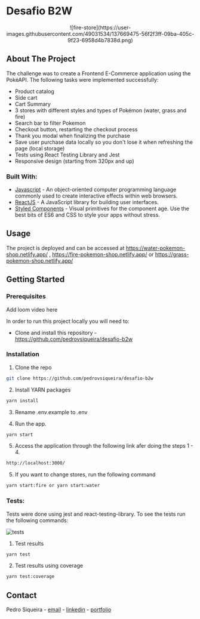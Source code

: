 # Desafio B2W

<div align="center">
  ![fire-store](https://user-images.githubusercontent.com/49031534/137669475-56f2f3ff-09ba-405c-9f23-6958d4b7838d.png)
</div>

## About The Project

The challenge was to create a Frontend E-Commerce application using the PokéAPI. The following tasks were implemented successfully:

- Product catalog
- Side cart
- Cart Summary
- 3 stores with different styles and types of Pokémon (water, grass and fire)
- Search bar to filter Pokemon
- Checkout button, restarting the checkout process
- Thank you modal when finalizing the purchase
- Save user purchase data locally so you don't lose it when refreshing the page (local storage)
- Tests using React Testing Library and Jest
- Responsive design (starting from 320px and up)

### Built With:

- [Javascript](https://www.javascript.com/) - An object-oriented computer programming language commonly used to create interactive effects within web browsers.
- [ReactJS](https://pt-br.reactjs.org/) - A JavaScript library for building user interfaces.
- [Styled Components](https://styled-components.com/) - Visual primitives for the component age. Use the best bits of ES6 and CSS to style your apps without stress.

<!-- USAGE EXAMPLES -->

## Usage

The project is deployed and can be accessed at https://water-pokemon-shop.netlify.app/ , https://fire-pokemon-shop.netlify.app/ or https://grass-pokemon-shop.netlify.app/

<!-- GETTING STARTED -->

## Getting Started

<!-- PLACEHOLDER FOR PROJECT OVERVIEW -->

### Prerequisites

Add loom video here

In order to run this project locally you will need to:

- Clone and install this repository - https://github.com/pedrovsiqueira/desafio-b2w

### Installation

1. Clone the repo

```sh
git clone https://github.com/pedrovsiqueira/desafio-b2w
```

2. Install YARN packages

```sh
yarn install
```

3. Rename .env.example to .env

4. Run the app.

```sh
yarn start
```

5. Access the application through the following link afer doing the steps 1 - 4.

```sh
http://localhost:3000/
```

5. If you want to change stores, run the following command

```sh
yarn start:fire or yarn start:water
```

### Tests:

Tests were done using jest and react-testing-library. To see the tests run the following commands:

![tests](https://user-images.githubusercontent.com/49031534/137669500-b210f953-a6ba-48dc-baf6-fcdd3e63f33c.png)


1. Test results

```sh
yarn test
```

2. Test results using coverage

```sh
yarn test:coverage
```

<!-- CONTACT -->

## Contact

Pedro Siqueira - [email](mailto:pedro.v.siqueira@gmail.com) - [linkedin](https://www.linkedin.com/in/pedrovsiqueira/) - [portfolio](http://pedrosiqueira.com.br/)
